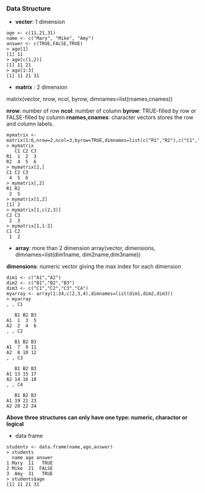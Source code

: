 <h3>Data Structure</h3>

* **vecter**: 1 dimension
```
age <- c(11,21,31)
name <- c("Mary", "Mike", "Amy")
answer <- c(TRUE,FALSE,TRUE)
> age[1]
[1] 11
> age[c(1,2)]
[1] 11 21
> age[1:3]
[1] 11 21 31
```
* **matrix** : 2 dimension

matrix(vector, nrow, ncol, byrow, dimnames=list(rnames,cnames))

**nrow**: number of row
**ncol**: number of column
**byrow**: TRUE-filled by row or FALSE-filled by column
**rnames,cnames**: character vectors stores the row and column labels.
```
mymatrix <- matrix(1:6,nrow=2,ncol=3,byrow=TRUE,dimnames=list(c("R1","R2"),c("C1","C2","C3")))
> mymatrix
   C1 C2 C3
R1  1  2  3
R2  4  5  6
> mymatrix[2,]
C1 C2 C3 
 4  5  6 
> mymatrix[,2]
R1 R2 
 2  5 
> mymatrix[1,2]
[1] 2
> mymatrix[1,c(2,3)]
C2 C3 
 2  3 
> mymatrix[1,1:2]
C1 C2 
 1  2 

```

* **array**: more than 2 dimension
array(vector, dimensions, dimnames=list(dim1name, dim2name,dim3name))

**dimensions**: numeric vector giving the max index for each dimension
```
dim1 <- c("A1","A2")
dim2 <- c("B1","B2","B3")
dim3 <- c("C1","C2","C3","C4")
myarray <- array(1:24,c(2,3,4),dimnames=list(dim1,dim2,dim3))
> myarray
, , C1

   B1 B2 B3
A1  1  3  5
A2  2  4  6
, , C2

   B1 B2 B3
A1  7  9 11
A2  8 10 12
, , C3

   B1 B2 B3
A1 13 15 17
A2 14 16 18
, , C4

   B1 B2 B3
A1 19 21 23
A2 20 22 24
```

**Above three structures can only have one type: numeric, charactor or logical**
* data frame
```
students <- data.frame(name,age,answer)
> students
  name age answer
1 Mary  11   TRUE
2 Mike  21  FALSE
3  Amy  31   TRUE
> students$age
[1] 11 21 31
```



 
